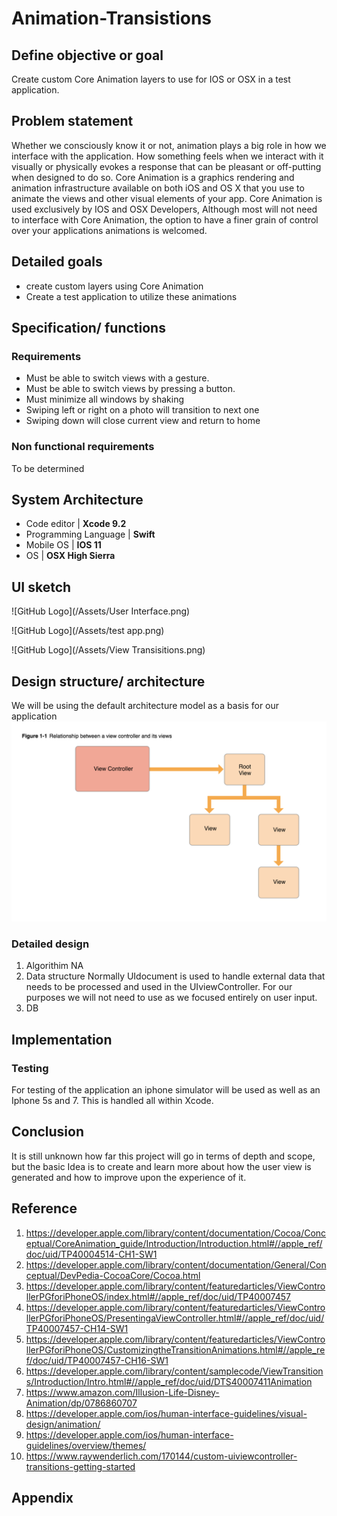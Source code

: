 # Animation-Transistions
## Define objective or goal
Create custom Core Animation layers to use for IOS or OSX in a test application.
		
## Problem statement
	
Whether we consciously know it or not, animation plays a big role in how we interface with the application. How something feels when we interact with it visually or physically evokes a response that can be pleasant  or off-putting when designed to do so. 
Core Animation is a graphics rendering and animation infrastructure available on both iOS and OS X that you use to animate the views and other visual elements of your app. Core Animation is used exclusively by IOS and OSX Developers, Although most will not need to interface with Core Animation, the option to have a finer grain of control over your applications animations is welcomed. 
			 
## Detailed goals
* create custom layers using Core Animation		
* Create a test application to utilize these animations
							
## Specification/ functions
### Requirements
* Must be able to switch views with a gesture.
* Must be able to switch views by pressing a button.
* Must minimize all windows by shaking
* Swiping left or right on a photo will transition to next one
* Swiping down will close current view and return to home
			
### Non functional requirements
  To be determined
		
## System Architecture
* Code editor | **Xcode 9.2**
* Programming Language | **Swift**
* Mobile OS | **IOS 11**
* OS | **OSX High Sierra**
		
## UI sketch
![GitHub Logo](/Assets/User Interface.png)

![GitHub Logo](/Assets/test app.png)

![GitHub Logo](/Assets/View Transisitions.png)
	
## Design structure/ architecture
We will be using the default architecture model as a basis for our application
![GitHub Logo](/Assets/Architecture.png)		 
### Detailed design
1. Algorithim 
			NA
2. Data structure
  Normally UIdocument is used to handle external data that needs to be processed and used in the UIviewController.
			For our purposes we will not need to use as we focused entirely on user input.
3. DB

## Implementation
### Testing

For testing of the application an iphone simulator will be used as well as an Iphone 5s and 7. This is handled all within Xcode. 		
		
## Conclusion
It is still unknown how far this project will go in terms of depth and scope, but the basic Idea is to create and learn more about how the user view is generated and how to improve upon the experience of it. 
		
## Reference
1. https://developer.apple.com/library/content/documentation/Cocoa/Conceptual/CoreAnimation_guide/Introduction/Introduction.html#//apple_ref/doc/uid/TP40004514-CH1-SW1
2. https://developer.apple.com/library/content/documentation/General/Conceptual/DevPedia-CocoaCore/Cocoa.html
3. https://developer.apple.com/library/content/featuredarticles/ViewControllerPGforiPhoneOS/index.html#//apple_ref/doc/uid/TP40007457
4. https://developer.apple.com/library/content/featuredarticles/ViewControllerPGforiPhoneOS/PresentingaViewController.html#//apple_ref/doc/uid/TP40007457-CH14-SW1
5. https://developer.apple.com/library/content/featuredarticles/ViewControllerPGforiPhoneOS/CustomizingtheTransitionAnimations.html#//apple_ref/doc/uid/TP40007457-CH16-SW1
6. https://developer.apple.com/library/content/samplecode/ViewTransitions/Introduction/Intro.html#//apple_ref/doc/uid/DTS40007411Animation
8. https://www.amazon.com/Illusion-Life-Disney-Animation/dp/0786860707
9. https://developer.apple.com/ios/human-interface-guidelines/visual-design/animation/
10. https://developer.apple.com/ios/human-interface-guidelines/overview/themes/
11. https://www.raywenderlich.com/170144/custom-uiviewcontroller-transitions-getting-started

## Appendix
